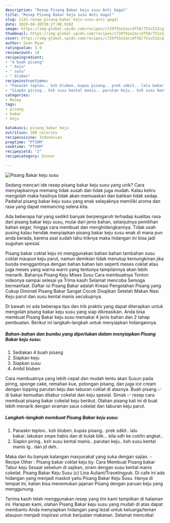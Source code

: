 ```yaml
---
description: "Resep Pisang Bakar keju susu Anti Gagal"
title: "Resep Pisang Bakar keju susu Anti Gagal"
slug: 1141-resep-pisang-bakar-keju-susu-anti-gagal
date: 2020-08-30T20:27:08.918Z
image: https://img-global.cpcdn.com/recipes/c729f91e2accdf58/751x532cq70/pisang-bakar-keju-susu-foto-resep-utama.jpg
thumbnail: https://img-global.cpcdn.com/recipes/c729f91e2accdf58/751x532cq70/pisang-bakar-keju-susu-foto-resep-utama.jpg
cover: https://img-global.cpcdn.com/recipes/c729f91e2accdf58/751x532cq70/pisang-bakar-keju-susu-foto-resep-utama.jpg
author: Sean Ryan
ratingvalue: 3.9
reviewcount: 10
recipeingredient:
- "4 buah pisang"
- " keju"
- " susu"
- " bluben"
recipeinstructions:
- "Panaskn teplon.. ksh bluben..kupas pisang.. prek sdkit.. lalu bakar..lakukan smpe habis dan di bulak blik... bila sdh ke cokltn angkat.."
- "Siapkn piring.. ksh susu kental manis.. parutan keju.. ksh susu kental manis lg.. dan jd deh.."
categories:
- Resep
tags:
- pisang
- bakar
- keju

katakunci: pisang bakar keju 
nutrition: 200 calories
recipecuisine: Indonesian
preptime: "PT30M"
cooktime: "PT50M"
recipeyield: "2"
recipecategory: Dinner

---
```



![Pisang Bakar keju susu](https://img-global.cpcdn.com/recipes/c729f91e2accdf58/751x532cq70/pisang-bakar-keju-susu-foto-resep-utama.jpg)

Sedang mencari ide resep pisang bakar keju susu yang unik? Cara menyiapkannya memang tidak susah dan tidak juga mudah. Kalau keliru mengolah maka hasilnya tidak akan memuaskan dan bahkan tidak sedap. Padahal pisang bakar keju susu yang enak selayaknya memiliki aroma dan rasa yang dapat memancing selera kita.

Ada beberapa hal yang sedikit banyak berpengaruh terhadap kualitas rasa dari pisang bakar keju susu, mulai dari jenis bahan, selanjutnya pemilihan bahan segar, hingga cara membuat dan menghidangkannya. Tidak usah pusing kalau hendak menyiapkan pisang bakar keju susu enak di mana pun anda berada, karena asal sudah tahu triknya maka hidangan ini bisa jadi suguhan spesial.

Pisang bakar coklat keju ini menggunakan bahan bahan tambahan susu coklat maupun keju parut, namun demikian tidak menutup kemungkinan jika bunda menggantinya dengan bahan bahan lain seperti meses coklat atau juga meses yang warna warni yang tentunya tampilannya akan lebih menarik. Bahanya Pisang Keju Mises Susu Cara membuatnya Tonton videonya sampai selesai ya Trima kasih Selamat mencoba Semoga bermanfaat. Daftar isi Pisang Bakar adalah Kreasi Pengolahan Pisang yang Cukup Diminati Pisang Bakar Sangat Cocok Disajikan Setelah Makan Nasi Keju parut dan susu kental manis secukupnya.


Di bawah ini ada beberapa tips dan trik praktis yang dapat diterapkan untuk mengolah pisang bakar keju susu yang siap dikreasikan. Anda bisa membuat Pisang Bakar keju susu memakai 4 jenis bahan dan 2 tahap pembuatan. Berikut ini langkah-langkah untuk menyiapkan hidangannya.

<!--inarticleads1-->

##### Bahan-bahan dan bumbu yang diperlukan dalam menyiapkan Pisang Bakar keju susu:

1. Sediakan 4 buah pisang
1. Siapkan  keju
1. Siapkan  susu
1. Ambil  bluben


Cara membuatnya yang lebih cepat dan mudah tentu akan Susun pada piring, sponge cake, remahan kue, potongan pisang, dan juga ice cream dengan topping parutan keju dan taburan coklat di atasnya. Buah pisang ✅ di bakar kemudian ditabur cokelat dan keju spesial. Simak ✅ resep cara membuat pisang bakar cokelat keju berikut. Olahan pisang kali ini di buat lebih menarik dengan siraman saus cokelat dan taburan keju parut. 

<!--inarticleads2-->

##### Langkah-langkah membuat Pisang Bakar keju susu:

1. Panaskn teplon.. ksh bluben..kupas pisang.. prek sdkit.. lalu bakar..lakukan smpe habis dan di bulak blik... bila sdh ke cokltn angkat..
1. Siapkn piring.. ksh susu kental manis.. parutan keju.. ksh susu kental manis lg.. dan jd deh..


Maka dari itu banyak kalangan masyarakat yang suka dengan sajian. - Recipe Other : Pisang bakar coklat keju by. Cara Membuat Pisang bakar Tabur keju Sesaat sebelum di sajikan, siram dengan susu kental manis cokelat. Pisang Bakar Keju Susu (c) Lina Auliani/Travelingyuk. Di cafe ini ada hidangan yang menjadi maskot yaitu Pisang Bakar Keju Susu. Hanya di tempat ini, kalian bisa menemukan jajanan Pisang dengan paruan keju yang menggunung. 

Terima kasih telah menggunakan resep yang tim kami tampilkan di halaman ini. Harapan kami, olahan Pisang Bakar keju susu yang mudah di atas dapat membantu Anda menyiapkan hidangan yang lezat untuk keluarga/teman ataupun menjadi inspirasi untuk berjualan makanan. Selamat mencoba!

